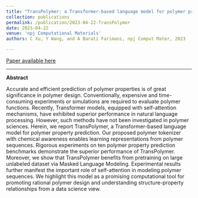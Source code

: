 ```yaml
---
title: "TransPolymer: a Transformer-based language model for polymer property predictions"
collection: publications
permalink: /publication/2023-04-22-TransPolymer
date: 2023-04-22
venue: 'npj Computational Materials'
authors: C Xu, Y Wang, and A Barati Farimani, npj Comput Mater, 2023

---
```


<a href='https://www.nature.com/articles/s41524-023-01016-5'>Paper available here</a>

---

**Abstract** 

Accurate and efficient prediction of polymer properties is of great significance in polymer design. Conventionally, expensive and time-consuming experiments or simulations are required to evaluate polymer functions. Recently, Transformer models, equipped with self-attention mechanisms, have exhibited superior performance in natural language processing. However, such methods have not been investigated in polymer sciences. Herein, we report TransPolymer, a Transformer-based language model for polymer property prediction. Our proposed polymer tokenizer with chemical awareness enables learning representations from polymer sequences. Rigorous experiments on ten polymer property prediction benchmarks demonstrate the superior performance of TransPolymer. Moreover, we show that TransPolymer benefits from pretraining on large unlabeled dataset via Masked Language Modeling. Experimental results further manifest the important role of self-attention in modeling polymer sequences. We highlight this model as a promising computational tool for promoting rational polymer design and understanding structure-property relationships from a data science view.
